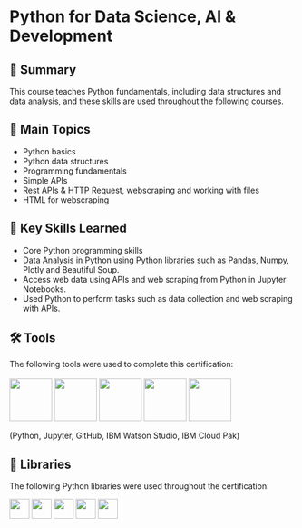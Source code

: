  # Python for Data Science, AI & Development

## 📄 Summary 
This course teaches Python fundamentals, including data structures and data analysis, and these skills are used throughout the following courses.

## 📑 Main Topics 
- Python basics
- Python data structures
- Programming fundamentals
- Simple APIs
- Rest APIs & HTTP Request, webscraping and working with files
- HTML for webscraping

## 🔑 Key Skills Learned 
- Core Python programming skills
- Data Analysis in Python using Python libraries such as Pandas, Numpy, Plotly and Beautiful Soup.
- Access web data using APIs and web scraping from Python in Jupyter Notebooks.
- Used Python to perform tasks such as data collection and web scraping with APIs.

## 🛠️ Tools
The following tools were used to complete this certification: <br> <br>
  <img src="https://user-images.githubusercontent.com/84391594/152705364-f16bb223-41aa-4510-8113-51171dfe9953.png" height="75">
  <img src="https://user-images.githubusercontent.com/84391594/152705271-083f8784-b3c9-4065-9733-ea3fa8ad5a7a.png" height="75">
  <img src="https://user-images.githubusercontent.com/84391594/152705273-adffe1bf-b509-44d0-b3ac-671cce5071df.svg" height="75">
  <img src="https://user-images.githubusercontent.com/84391594/152705324-68f777a0-3875-4b65-ae96-646643284541.png" height="75">
  <img src="https://user-images.githubusercontent.com/84391594/152705298-bb170d32-3dd0-4ad4-8221-8b7b029116b4.png" height="75">
</p>
(Python, Jupyter, GitHub, IBM Watson Studio, IBM Cloud Pak)


## 📖 Libraries
The following Python libraries were used throughout the certification: <br> 
<p align="left">
  <img  src="https://user-images.githubusercontent.com/84391594/152706127-ce41990f-2588-472a-b5df-6b403a5947e6.png" height="35">
  <img  src="https://user-images.githubusercontent.com/84391594/152706130-5577011e-ecb3-47aa-af73-f6bd1bda05bc.png" height="35">
   
  <img  src="https://user-images.githubusercontent.com/84391594/152706135-85cdd35e-922a-414a-a198-c670fbf8fb25.svg" height="35">
  <img  src="https://user-images.githubusercontent.com/84391594/152706148-36f27f03-1967-45d1-82d8-f6c149c6f21c.svg" height="35">
  <img  src="https://user-images.githubusercontent.com/84391594/152706211-7966848a-a2e1-4c4a-bc08-594a4ca6ff07.png" height="35"> <br>
</p>


 
